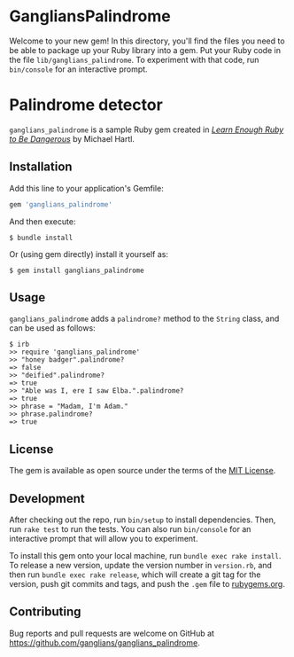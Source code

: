 # GangliansPalindrome

Welcome to your new gem! In this directory, you'll find the files you need to be able to package up your Ruby library into a gem. Put your Ruby code in the file `lib/ganglians_palindrome`. To experiment with that code, run `bin/console` for an interactive prompt.

# Palindrome detector

`ganglians_palindrome` is a sample Ruby gem created in [*Learn Enough Ruby to Be Dangerous*](https://www.learnenough.com/ruby-tutorial) by Michael Hartl.

## Installation

Add this line to your application's Gemfile:

```ruby
gem 'ganglians_palindrome'
```

And then execute:

    $ bundle install

Or (using gem directly) install it yourself as:

    $ gem install ganglians_palindrome

## Usage

`ganglians_palindrome` adds a `palindrome?` method to the `String` class, and can be used as follows:

```
$ irb
>> require 'ganglians_palindrome'
>> "honey badger".palindrome?
=> false
>> "deified".palindrome?
=> true
>> "Able was I, ere I saw Elba.".palindrome?
=> true
>> phrase = "Madam, I'm Adam."
>> phrase.palindrome?
=> true
```

## License

The gem is available as open source under the terms of the [MIT License](https://opensource.org/licenses/MIT).

## Development

After checking out the repo, run `bin/setup` to install dependencies. Then, run `rake test` to run the tests. You can also run `bin/console` for an interactive prompt that will allow you to experiment.

To install this gem onto your local machine, run `bundle exec rake install`. To release a new version, update the version number in `version.rb`, and then run `bundle exec rake release`, which will create a git tag for the version, push git commits and tags, and push the `.gem` file to [rubygems.org](https://rubygems.org).

## Contributing

Bug reports and pull requests are welcome on GitHub at https://github.com/ganglians/ganglians_palindrome.
